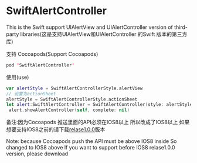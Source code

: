 # SwiftAlertController
This is the Swift support UIAlertView and UIAlertController version of third-party libraries(这是支持UIAlertView和UIAlertController 的Swift 版本的第三方库)

支持 Cocoapods(Support Cocoapods)
```swift
pod 'SwiftAlertController'
```

使用(use)

```swift
var alertStyle = SwiftAlertControllerStyle.alertView
// 设置为actionSheet
alertStyle = SwiftAlertControllerStyle.actionSheet
let alert:SwiftAlertController = SwiftAlertController(style: alertStyle, title: nil, message: "alert", otherButtons: ["Other"])
 alert.showAlertController(self, complete: nil)
```

备注:因为Cocoapods 推送里面的API必须在IOS8以上 所以改成了IOS8以上 如果想要支持IOS8之前的请下载[relase1.0.0](https://github.com/15038777234/SwiftAlertController/releases/tag/1.0.0)版本

Note: because Cocoapods push the API must be above IOS8 inside So changed to IOS8 above If you want to support before IOS8 relase1.0.0 version, please download
